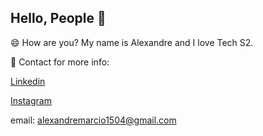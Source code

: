 ## Hello, People 👋

😄 How are you? My name is Alexandre and I love Tech S2.

📧 Contact for more info:

[Linkedin](https://www.linkedin.com/in/alexandre-paiva-080181247/)

[Instagram](https://www.instagram.com/ops_xandao/)

email: alexandremarcio1504@gmail.com

